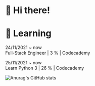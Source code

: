 # 👋 Hi there!

# 🌱 Learning

24/11/2021 ~ now <br />
Full-Stack Engineer | 3 % | Codecademy

25/11/2021 ~ now <br />
Learn Python 3 | 26 % | Codecademy

![Anurag's GitHub stats](https://github-readme-stats.vercel.app/api?username=Hyunu02&count_private=true&show_icons=true&theme=tokyonight&hide=stars,issues)

<!--
**Hyunu02/Hyunu02** is a ✨ _special_ ✨ repository because its `README.md` (this file) appears on your GitHub profile.

Here are some ideas to get you started:

- 🔭 I’m currently working on ...
- 🌱 I’m currently learning ...
- 👯 I’m looking to collaborate on ...
- 🤔 I’m looking for help with ...
- 💬 Ask me about ...
- 📫 How to reach me: ...
- 😄 Pronouns: ...
- ⚡ Fun fact: ...
-->
